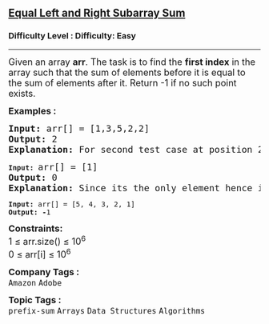 <h2><a href="https://www.geeksforgeeks.org/problems/equal-left-and-right-subarray-sum--170647/1?page=1&category=Arrays&difficulty=Easy&status=unsolved&sortBy=submissions">Equal Left and Right Subarray Sum</a></h2><h3>Difficulty Level : Difficulty: Easy</h3><hr><div class="problems_problem_content__Xm_eO"><p><span style="font-size: 18px;">Given an array <strong>arr</strong>. The task is to find the <strong>first index</strong> in the array such that the sum of elements before it is equal to the sum of elements after it.&nbsp;</span><span style="font-size: 18px;">Return -1 if no such point exists.</span></p>
<p><span style="font-size: 18px;"><strong>Examples :</strong></span></p>
<pre><span style="font-size: 18px;"><strong>Input: </strong>arr[] = [1,3,5,2,2] 
<strong>Output: </strong>2<strong> 
Explanation: </strong>For second test case at position 2 elements before it (1+3) = elements after it (2+2).<strong> </strong></span>
</pre>
<pre><strong>Input: </strong><span style="font-size: 18px;">arr[] = [1]
<strong>Output: </strong>0<strong>
Explanation: </strong>Since its the only element hence it is the only point.<br></span></pre>
<pre><strong>Input: </strong>arr[] = [5, 4, 3, 2, 1]
<strong>Output: -</strong>1</pre>
<p><span style="font-size: 18px;"><strong>Constraints:</strong><br>1 ≤ arr.size() ≤ 10<sup>6<br></sup>0 ≤ arr[i] ≤ 10<sup>6</sup></span></p></div><p><span style=font-size:18px><strong>Company Tags : </strong><br><code>Amazon</code>&nbsp;<code>Adobe</code>&nbsp;<br><p><span style=font-size:18px><strong>Topic Tags : </strong><br><code>prefix-sum</code>&nbsp;<code>Arrays</code>&nbsp;<code>Data Structures</code>&nbsp;<code>Algorithms</code>&nbsp;